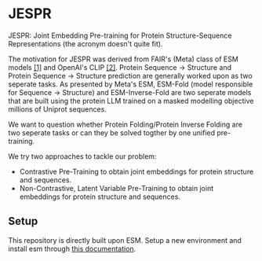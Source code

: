 # JESPR
JESPR: Joint Embedding Pre-training for Protein Structure-Sequence Representations (the acronym doesn't quite fit). 

The motivation for JESPR was derived from FAIR's (Meta) class of ESM models [[1]](https://github.com/facebookresearch/esm) and OpenAI's CLIP [[2]](https://github.com/openai/CLIP). Protein Sequence &rarr; Structure and Protein Sequence &rarr; Structure prediction are generally worked upon as two seperate tasks. As presented by Meta's ESM, ESM-Fold (model responsible for Sequence &rarr; Structure) and  ESM-Inverse-Fold are two seperate models that are built using the protein LLM trained on a masked modelling objective millions of Uniprot sequences.

We want to question whether Protein Folding/Protein Inverse Folding are two seperate tasks or can they be solved togther by one unified pre-training. 

We try two approaches to tackle our problem:
- Contrastive Pre-Training to obtain joint embeddings for protein structure and sequences.
- Non-Contrastive, Latent Variable Pre-Training to obtain joint embeddings for protein structure and sequences.


## Setup
This repository is directly built upon ESM. Setup a new environment and install esm through [this documentation](https://github.com/facebookresearch/esm/tree/main/examples/inverse_folding#recommended-environment).